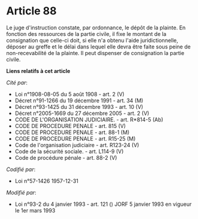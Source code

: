 # Article 88

Le juge d'instruction constate, par ordonnance, le dépôt de la plainte. En fonction des ressources de la partie civile, il
fixe le montant de la consignation que celle-ci doit, si elle n'a obtenu l'aide juridictionnelle, déposer au greffe et le
délai dans lequel elle devra être faite sous peine de non-recevabilité de la plainte. Il peut dispenser de consignation la
partie civile.

**Liens relatifs à cet article**

_Cité par_:

  - Loi n°1908-08-05 du 5 août 1908 - art. 2 (V)
  - Décret n°91-1266 du 19 décembre 1991 - art. 34 (M)
  - Décret n°93-1425 du 31 décembre 1993 - art. 10 (V)
  - Décret n°2005-1669 du 27 décembre 2005 - art. 2 (V)
  - CODE DE L'ORGANISATION JUDICIAIRE. - art. R*814-5 (Ab)
  - CODE DE PROCEDURE PENALE - art. 815 (V)
  - CODE DE PROCEDURE PENALE - art. 88-1 (M)
  - CODE DE PROCEDURE PENALE - art. R15-25 (M)
  - Code de l'organisation judiciaire - art. R123-24 (V)
  - Code de la sécurité sociale. - art. L114-9 (V)
  - Code de procédure pénale - art. 88-2 (V)

_Codifié par_:

  - Loi n°57-1426 1957-12-31

_Modifié par_:

  - Loi n°93-2 du 4 janvier 1993 - art. 121 () JORF 5 janvier 1993 en vigueur le 1er mars 1993
